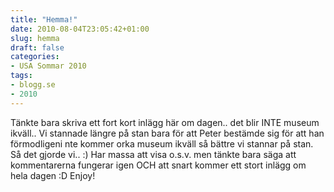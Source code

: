 ```yaml
---
title: "Hemma!"
date: 2010-08-04T23:05:42+01:00
slug: hemma
draft: false
categories:
- USA Sommar 2010
tags:
- blogg.se
- 2010
---
```

Tänkte bara skriva ett fort kort inlägg här om dagen.. det blir INTE museum ikväll.. Vi stannade längre på stan bara för att Peter bestämde sig för att han förmodligeni nte kommer orka museum ikväll så bättre vi stannar på stan. Så det gjorde vi.. :) Har massa att visa o.s.v. men tänkte bara säga att kommentarerna fungerar igen OCH att snart kommer ett stort inlägg om hela dagen :D Enjoy!